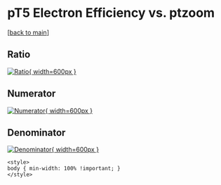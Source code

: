 # pT5 Electron Efficiency vs. ptzoom

[[back to main](./)]



## Ratio

[![Ratio](../mtv/var/pT5_11_eff_ptzoom.png){ width=600px }](../mtv/var/pT5_11_eff_ptzoom.pdf)

## Numerator

[![Numerator](../mtv/num/pT5_11_eff_ptzoom_num0.png){ width=600px }](../mtv/num/pT5_11_eff_ptzoom_num0.pdf)

## Denominator

[![Denominator](../mtv/den/pT5_11_eff_ptzoom_den.png){ width=600px }](../mtv/den/pT5_11_eff_ptzoom_den.pdf)


``` {=html}
<style>
body { min-width: 100% !important; }
</style>
```

